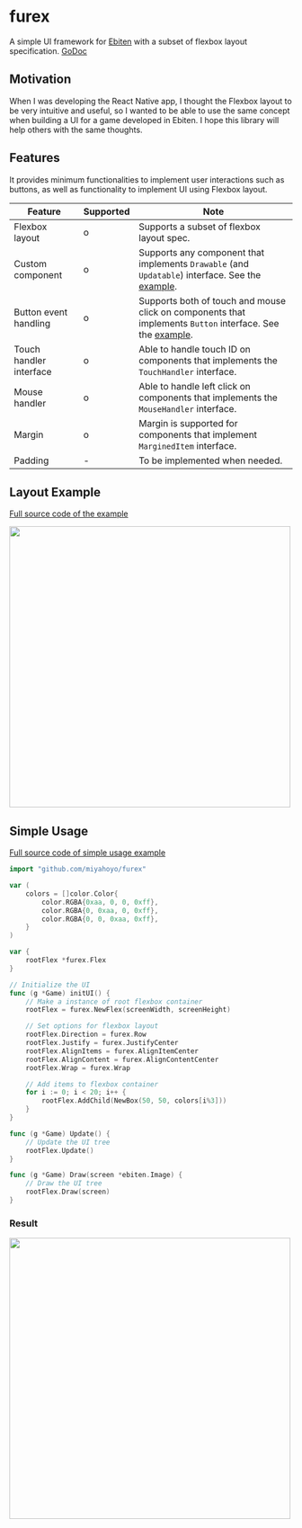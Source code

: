# furex

A simple UI framework for [Ebiten](https://ebiten.org/) with a subset of flexbox layout specification.
[GoDoc](https://pkg.go.dev/github.com/miyahoyo/furex)

## Motivation

When I was developing the React Native app, I thought the Flexbox layout to be very intuitive and useful, so I wanted to be able to use the same concept when building a UI for a game developed in Ebiten. I hope this library will help others with the same thoughts.

## Features

It provides minimum functionalities to implement user interactions such as buttons, as well as functionality to implement UI using Flexbox layout.

| Feature                 | Supported | Note                                                                                                                   |
|-------------------------|------------------|------------------------------------------------------------------------------------------------------------------------|
| Flexbox layout          | o                | Supports a subset of flexbox layout spec.                                                                              |
| Custom component   | o                | Supports any component that implements `Drawable` (and `Updatable`) interface. See the [example](https://github.com/miyahoyo/furex/blob/master/examples/shared/box.go). |
| Button event handling   | o                | Supports both of touch and mouse click on components that implements `Button` interface. See the [example](https://github.com/miyahoyo/furex/blob/master/examples/shared/button.go). |
| Touch handler interface | o                | Able to handle touch ID on components that implements the `TouchHandler` interface.                                                                             |
| Mouse handler           | o                | Able to handle left click on components that implements the `MouseHandler` interface.                                                                                |
| Margin           | o                | Margin is supported for components that implement `MarginedItem` interface.
| Padding           | -                | To be implemented when needed.                                                     |



## Layout Example

[Full source code of the example](https://github.com/miyahoyo/furex/blob/master/examples/nesting/main.go)

<image src="https://user-images.githubusercontent.com/1475839/133440846-dae6cc3e-22d4-4e13-965c-7989b50ed58a.png" width="500px" />


## Simple Usage

[Full source code of simple usage example](https://github.com/miyahoyo/furex/blob/master/examples/wrap/main.go)

```go
import "github.com/miyahoyo/furex"

var (
	colors = []color.Color{
		color.RGBA{0xaa, 0, 0, 0xff},
		color.RGBA{0, 0xaa, 0, 0xff},
		color.RGBA{0, 0, 0xaa, 0xff},
	}
)

var {
	rootFlex *furex.Flex
}

// Initialize the UI
func (g *Game) initUI() {
	// Make a instance of root flexbox container
	rootFlex = furex.NewFlex(screenWidth, screenHeight)

	// Set options for flexbox layout
	rootFlex.Direction = furex.Row
	rootFlex.Justify = furex.JustifyCenter
	rootFlex.AlignItems = furex.AlignItemCenter
	rootFlex.AlignContent = furex.AlignContentCenter
	rootFlex.Wrap = furex.Wrap

	// Add items to flexbox container
	for i := 0; i < 20; i++ {
		rootFlex.AddChild(NewBox(50, 50, colors[i%3]))
	}
}

func (g *Game) Update() {
	// Update the UI tree
	rootFlex.Update()
}

func (g *Game) Draw(screen *ebiten.Image) {
	// Draw the UI tree
	rootFlex.Draw(screen)
}
```

### Result
<image src="https://user-images.githubusercontent.com/1475839/133445715-b94b8c7f-bcd3-4aef-b7a4-b58bbb29d556.png" width="500px" />

